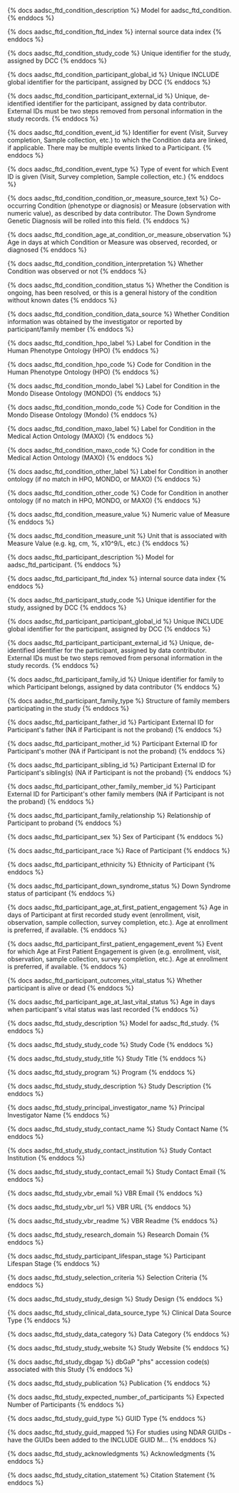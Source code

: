 {% docs aadsc_ftd_condition_description %}
Model for aadsc_ftd_condition.
{% enddocs %}


{% docs aadsc_ftd_condition_ftd_index %}
internal source data index
{% enddocs %}


{% docs aadsc_ftd_condition_study_code %}
Unique identifier for the study, assigned by DCC
{% enddocs %}


{% docs aadsc_ftd_condition_participant_global_id %}
Unique INCLUDE global identifier for the participant, assigned by DCC
{% enddocs %}


{% docs aadsc_ftd_condition_participant_external_id %}
Unique, de-identified identifier for the participant, assigned by data contributor. External IDs must be two steps removed from personal information in the study records.
{% enddocs %}


{% docs aadsc_ftd_condition_event_id %}
Identifier for event (Visit, Survey completion, Sample collection, etc.) to which the Condition data are linked, if applicable. There may be multiple events linked to a Participant.
{% enddocs %}


{% docs aadsc_ftd_condition_event_type %}
Type of event for which Event ID is given (Visit, Survey completion, Sample collection, etc.)
{% enddocs %}


{% docs aadsc_ftd_condition_condition_or_measure_source_text %}
Co-occurring Condition (phenotype or diagnosis) or Measure (observation with numeric value), as described by data contributor. The Down Syndrome Genetic Diagnosis will be rolled into this field.
{% enddocs %}


{% docs aadsc_ftd_condition_age_at_condition_or_measure_observation %}
Age in days at which Condition or Measure was observed, recorded, or diagnosed
{% enddocs %}


{% docs aadsc_ftd_condition_condition_interpretation %}
Whether Condition was observed or not
{% enddocs %}


{% docs aadsc_ftd_condition_condition_status %}
Whether the Condition is ongoing, has been resolved, or this is a general history of the condition without known dates
{% enddocs %}


{% docs aadsc_ftd_condition_condition_data_source %}
Whether Condition information was obtained by the investigator or reported by participant/family member
{% enddocs %}


{% docs aadsc_ftd_condition_hpo_label %}
Label for Condition in the Human Phenotype Ontology (HPO)
{% enddocs %}


{% docs aadsc_ftd_condition_hpo_code %}
Code for Condition in the Human Phenotype Ontology (HPO)
{% enddocs %}


{% docs aadsc_ftd_condition_mondo_label %}
Label for Condition in the Mondo Disease Ontology (MONDO)
{% enddocs %}


{% docs aadsc_ftd_condition_mondo_code %}
Code for Condition in the Mondo Disease Ontology (Mondo)
{% enddocs %}


{% docs aadsc_ftd_condition_maxo_label %}
Label for Condition in the Medical Action Ontology (MAXO)
{% enddocs %}


{% docs aadsc_ftd_condition_maxo_code %}
Code for condition in the Medical Action Ontology (MAXO)
{% enddocs %}


{% docs aadsc_ftd_condition_other_label %}
Label for Condition in another ontology (if no match in HPO, MONDO, or MAXO)
{% enddocs %}


{% docs aadsc_ftd_condition_other_code %}
Code for Condition in another ontology (if no match in HPO, MONDO, or MAXO)
{% enddocs %}


{% docs aadsc_ftd_condition_measure_value %}
Numeric value of Measure
{% enddocs %}


{% docs aadsc_ftd_condition_measure_unit %}
Unit that is associated with Measure Value (e.g. kg, cm, %, x10^9/L, etc.)
{% enddocs %}


{% docs aadsc_ftd_participant_description %}
Model for aadsc_ftd_participant.
{% enddocs %}


{% docs aadsc_ftd_participant_ftd_index %}
internal source data index
{% enddocs %}


{% docs aadsc_ftd_participant_study_code %}
Unique identifier for the study, assigned by DCC
{% enddocs %}


{% docs aadsc_ftd_participant_participant_global_id %}
Unique INCLUDE global identifier for the participant, assigned by DCC
{% enddocs %}


{% docs aadsc_ftd_participant_participant_external_id %}
Unique, de-identified identifier for the participant, assigned by data contributor. External IDs must be two steps removed from personal information in the study records.
{% enddocs %}


{% docs aadsc_ftd_participant_family_id %}
Unique identifier for family to which Participant belongs, assigned by data contributor
{% enddocs %}


{% docs aadsc_ftd_participant_family_type %}
Structure of family members participating in the study
{% enddocs %}


{% docs aadsc_ftd_participant_father_id %}
Participant External ID for Participant's father (NA if Participant is not the proband)
{% enddocs %}


{% docs aadsc_ftd_participant_mother_id %}
Participant External ID for Participant's mother (NA if Participant is not the proband)
{% enddocs %}


{% docs aadsc_ftd_participant_sibling_id %}
Participant External ID for Participant's sibling(s) (NA if Participant is not the proband)
{% enddocs %}


{% docs aadsc_ftd_participant_other_family_member_id %}
Participant External ID for Participant's other family members (NA if Participant is not the proband)
{% enddocs %}


{% docs aadsc_ftd_participant_family_relationship %}
Relationship of Participant to proband
{% enddocs %}


{% docs aadsc_ftd_participant_sex %}
Sex of Participant
{% enddocs %}


{% docs aadsc_ftd_participant_race %}
Race of Participant
{% enddocs %}


{% docs aadsc_ftd_participant_ethnicity %}
Ethnicity of Participant
{% enddocs %}


{% docs aadsc_ftd_participant_down_syndrome_status %}
Down Syndrome status of participant
{% enddocs %}


{% docs aadsc_ftd_participant_age_at_first_patient_engagement %}
Age in days of Participant at first recorded study event (enrollment, visit, observation, sample collection, survey completion, etc.). Age at enrollment is preferred, if available.
{% enddocs %}


{% docs aadsc_ftd_participant_first_patient_engagement_event %}
Event for which Age at First Patient Engagement is given (e.g. enrollment, visit, observation, sample collection, survey completion, etc.). Age at enrollment is preferred, if available.
{% enddocs %}


{% docs aadsc_ftd_participant_outcomes_vital_status %}
Whether participant is alive or dead
{% enddocs %}


{% docs aadsc_ftd_participant_age_at_last_vital_status %}
Age in days when participant's vital status was last recorded
{% enddocs %}


{% docs aadsc_ftd_study_description %}
Model for aadsc_ftd_study.
{% enddocs %}


{% docs aadsc_ftd_study_study_code %}
Study Code
{% enddocs %}


{% docs aadsc_ftd_study_study_title %}
Study Title
{% enddocs %}


{% docs aadsc_ftd_study_program %}
Program
{% enddocs %}


{% docs aadsc_ftd_study_study_description %}
Study Description
{% enddocs %}


{% docs aadsc_ftd_study_principal_investigator_name %}
Principal Investigator Name
{% enddocs %}


{% docs aadsc_ftd_study_study_contact_name %}
Study Contact Name
{% enddocs %}


{% docs aadsc_ftd_study_study_contact_institution %}
Study Contact Institution
{% enddocs %}


{% docs aadsc_ftd_study_study_contact_email %}
Study Contact Email
{% enddocs %}


{% docs aadsc_ftd_study_vbr_email %}
VBR Email
{% enddocs %}


{% docs aadsc_ftd_study_vbr_url %}
VBR URL
{% enddocs %}


{% docs aadsc_ftd_study_vbr_readme %}
VBR Readme
{% enddocs %}


{% docs aadsc_ftd_study_research_domain %}
Research Domain
{% enddocs %}


{% docs aadsc_ftd_study_participant_lifespan_stage %}
Participant Lifespan Stage
{% enddocs %}


{% docs aadsc_ftd_study_selection_criteria %}
Selection Criteria
{% enddocs %}


{% docs aadsc_ftd_study_study_design %}
Study Design
{% enddocs %}


{% docs aadsc_ftd_study_clinical_data_source_type %}
Clinical Data Source Type
{% enddocs %}


{% docs aadsc_ftd_study_data_category %}
Data Category
{% enddocs %}


{% docs aadsc_ftd_study_study_website %}
Study Website
{% enddocs %}


{% docs aadsc_ftd_study_dbgap %}
dbGaP "phs" accession code(s) associated with this Study
{% enddocs %}


{% docs aadsc_ftd_study_publication %}
Publication
{% enddocs %}


{% docs aadsc_ftd_study_expected_number_of_participants %}
Expected Number of Participants
{% enddocs %}


{% docs aadsc_ftd_study_guid_type %}
GUID Type
{% enddocs %}


{% docs aadsc_ftd_study_guid_mapped %}
 For studies using NDAR GUIDs -have the GUIDs been added to the INCLUDE GUID M...
{% enddocs %}


{% docs aadsc_ftd_study_acknowledgments %}
Acknowledgments
{% enddocs %}


{% docs aadsc_ftd_study_citation_statement %}
Citation Statement
{% enddocs %}